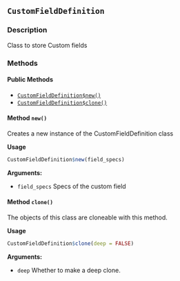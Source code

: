 ## `CustomFieldDefinition`
### Description

Class to store Custom fields


### Methods

#### Public Methods

* [`CustomFieldDefinition$new()`](#method-CustomFieldDefinition-new)
* [`CustomFieldDefinition$clone()`](#method-CustomFieldDefinition-clone)

<a id="method-CustomFieldDefinition-new"></a>
#### Method `new()`

Creates a new instance of the CustomFieldDefinition class


<b>Usage</b>

```r
CustomFieldDefinition$new(field_specs)
```

<b>Arguments:</b>

* `field_specs` Specs of the custom field


<a id="method-CustomFieldDefinition-clone"></a>
#### Method `clone()`

The objects of this class are cloneable with this method.


<b>Usage</b>

```r
CustomFieldDefinition$clone(deep = FALSE)
```

<b>Arguments:</b>

* `deep` Whether to make a deep clone.


